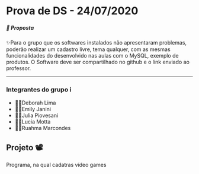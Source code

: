 # Prova de DS - 24/07/2020

##### 🎇 Proposta
 <p> ✨Para o grupo que os softwares instalados não apresentaram problemas, poderão realizar um cadastro livre, tema qualquer, com as mesmas funcionalidades do desenvolvido nas aulas com o MySQL, exemplo de produtos. O Software deve ser compartilhado no github e o link enviado ao professor.</p>
<hr/>

### Integrantes do grupo ℹ
<ul>
    <li> 👩‍💻Deborah Lima</li>
    <li> 👩‍💻Emily Janini </li>
    <li> 👩‍💻Julia Piovesani </li>
    <li> 👩‍💻Lucia Motta </li>
    <li> 👩‍💻Ruahma Marcondes</li>
</ul>

## Projeto 📽
<p> Programa, na qual cadatras vídeo games</p>
